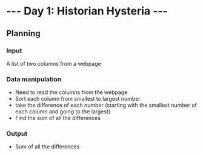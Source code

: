 # --- Day 1: Historian Hysteria ---
## Planning
### Input
A list of two columns from a webpage

### Data manipulation
- Need to read the columns from the webpage
- Sort each column from smallest to largest number
- take the difference of each number (starting with the smallest number of each column and going to the largest)
- Find the sum of all the differences 

### Output
- Sum of all the differences